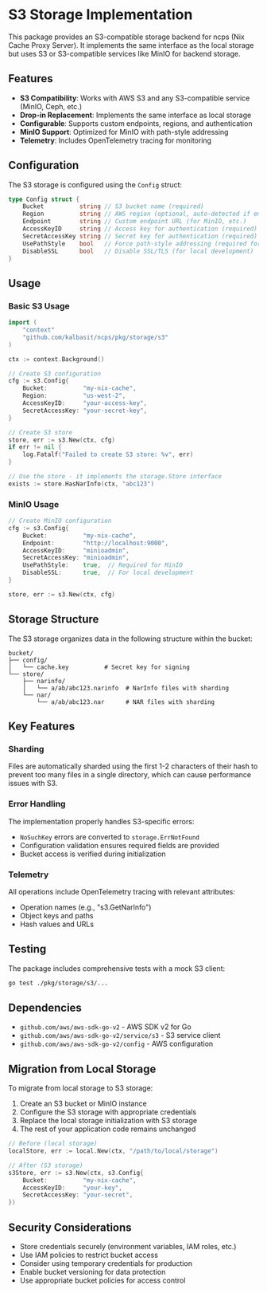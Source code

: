 # S3 Storage Implementation

This package provides an S3-compatible storage backend for ncps (Nix Cache Proxy Server). It implements the same interface as the local storage but uses S3 or S3-compatible services like MinIO for backend storage.

## Features

- **S3 Compatibility**: Works with AWS S3 and any S3-compatible service (MinIO, Ceph, etc.)
- **Drop-in Replacement**: Implements the same interface as local storage
- **Configurable**: Supports custom endpoints, regions, and authentication
- **MinIO Support**: Optimized for MinIO with path-style addressing
- **Telemetry**: Includes OpenTelemetry tracing for monitoring

## Configuration

The S3 storage is configured using the `Config` struct:

```go
type Config struct {
    Bucket          string // S3 bucket name (required)
    Region          string // AWS region (optional, auto-detected if empty)
    Endpoint        string // Custom endpoint URL (for MinIO, etc.)
    AccessKeyID     string // Access key for authentication (required)
    SecretAccessKey string // Secret key for authentication (required)
    UsePathStyle    bool   // Force path-style addressing (required for MinIO)
    DisableSSL      bool   // Disable SSL/TLS (for local development)
}
```

## Usage

### Basic S3 Usage

```go
import (
    "context"
    "github.com/kalbasit/ncps/pkg/storage/s3"
)

ctx := context.Background()

// Create S3 configuration
cfg := s3.Config{
    Bucket:          "my-nix-cache",
    Region:          "us-west-2",
    AccessKeyID:     "your-access-key",
    SecretAccessKey: "your-secret-key",
}

// Create S3 store
store, err := s3.New(ctx, cfg)
if err != nil {
    log.Fatalf("Failed to create S3 store: %v", err)
}

// Use the store - it implements the storage.Store interface
exists := store.HasNarInfo(ctx, "abc123")
```

### MinIO Usage

```go
// Create MinIO configuration
cfg := s3.Config{
    Bucket:          "my-nix-cache",
    Endpoint:        "http://localhost:9000",
    AccessKeyID:     "minioadmin",
    SecretAccessKey: "minioadmin",
    UsePathStyle:    true,  // Required for MinIO
    DisableSSL:      true,  // For local development
}

store, err := s3.New(ctx, cfg)
```

## Storage Structure

The S3 storage organizes data in the following structure within the bucket:

```
bucket/
├── config/
│   └── cache.key          # Secret key for signing
└── store/
    ├── narinfo/
    │   └── a/ab/abc123.narinfo  # NarInfo files with sharding
    └── nar/
        └── a/ab/abc123.nar      # NAR files with sharding
```

## Key Features

### Sharding
Files are automatically sharded using the first 1-2 characters of their hash to prevent too many files in a single directory, which can cause performance issues with S3.

### Error Handling
The implementation properly handles S3-specific errors:
- `NoSuchKey` errors are converted to `storage.ErrNotFound`
- Configuration validation ensures required fields are provided
- Bucket access is verified during initialization

### Telemetry
All operations include OpenTelemetry tracing with relevant attributes:
- Operation names (e.g., "s3.GetNarInfo")
- Object keys and paths
- Hash values and URLs

## Testing

The package includes comprehensive tests with a mock S3 client:

```bash
go test ./pkg/storage/s3/...
```

## Dependencies

- `github.com/aws/aws-sdk-go-v2` - AWS SDK v2 for Go
- `github.com/aws/aws-sdk-go-v2/service/s3` - S3 service client
- `github.com/aws/aws-sdk-go-v2/config` - AWS configuration

## Migration from Local Storage

To migrate from local storage to S3 storage:

1. Create an S3 bucket or MinIO instance
2. Configure the S3 storage with appropriate credentials
3. Replace the local storage initialization with S3 storage
4. The rest of your application code remains unchanged

```go
// Before (local storage)
localStore, err := local.New(ctx, "/path/to/local/storage")

// After (S3 storage)
s3Store, err := s3.New(ctx, s3.Config{
    Bucket:          "my-nix-cache",
    AccessKeyID:     "your-key",
    SecretAccessKey: "your-secret",
})
```

## Security Considerations

- Store credentials securely (environment variables, IAM roles, etc.)
- Use IAM policies to restrict bucket access
- Consider using temporary credentials for production
- Enable bucket versioning for data protection
- Use appropriate bucket policies for access control

